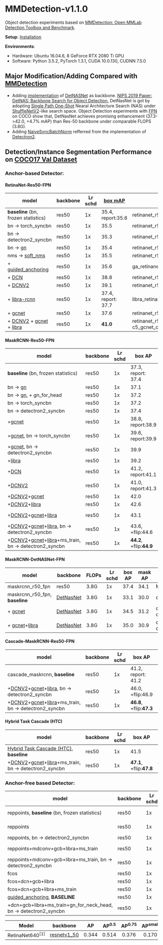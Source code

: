 # MMDetection-v1.1.0
Object detection experiments based on [MMDetection: Open MMLab Detection Toolbox and Benchmark](https://github.com/open-mmlab/mmdetection). 

**Setup**: <a href='https://github.com/v-qjqs/mmdetection-v1.1.0/blob/master/mmdetection/docs/INSTALL.md'>Installation</a><br>

**Environments**:
* Hardware: Ubuntu 16.04.6, 8 GeForce RTX 2080 Ti GPU
* Software: Python 3.5.2, PyTorch 1.3.1, CUDA 10.0.130, CUDNN 7.5.0


## Major Modification/Adding Compared with [MMDetection](https://github.com/open-mmlab/mmdetection)
* Adding [implementation](mmdetection/mmdet/models/backbones/DetNASNet/) of [DetNASNet](https://arxiv.org/pdf/1903.10979.pdf) as backbone. [NIPS 2019 Paper: DetNAS: Backbone Search for Object Detection.](https://arxiv.org/pdf/1903.10979.pdf) DetNasNet is got by adopting [Single Path One-Shot](https://arxiv.org/abs/1904.00420) Nearal Architecture Search (NAS) under [ShuffleNetV2](https://arxiv.org/abs/1807.11164)-like search space. Object Detection experiments with [FPN](https://arxiv.org/abs/1612.03144) on COCO show that, DetNasNet achieves promising enhancement (37.3->42.0, +4.7% mAP) than Res-50 backbone under comparable FLOPS (3.8G).
* Adding [NaiveSyncBatchNorm](mmdetection/mmdet/models/utils/norm.py#L57) refferred from the implementation of [Detectron2](https://github.com/facebookresearch/detectron2).


## Detection/Instance Segmentation Performance on [COCO17 Val Dataset](http://cocodataset.org/index.htm#download)
### Anchor-based Detector:
#### RetinaNet-Res50-FPN
model | backbone | Lr schd | [box mAP](http://cocodataset.org/index.htm#detection-eval) | config
------------- | ------------- | ------------- | ------------- | -------------
**baseline** (bn, frozen statistics) | res50 | 1x | 35.4, report:35.6  | retinanet_r50_fpn_1x
bn -> torch_syncbn | res50 | 1x | 35.5 | retinanet_r50_fpn_1x_torch_syncbn
bn -> detectron2_syncbn | res50 | 1x | 35.3 | retinanet_r50_fpn_1x_detectron2_syncbn
bn -> [gn](https://arxiv.org/abs/1803.08494) | res50 | 1x | 35.4 | retinanet_r50_fpn_1x_gn
nms -> [soft_nms](https://arxiv.org/abs/1704.04503)| res50 | 1x | 35.5  | retinanet_r50_fpn_1x_softnms
|+ [guided_anchoring](https://arxiv.org/abs/1901.03278)| res50 | 1x | 35.6  | ga_retinanet_r50_fpn_1x
|+ [DCN](https://arxiv.org/abs/1703.06211) | res50 | 1x | 38.8 | retinanet_r50_fpn_1x_dconv_c3-c5
|+ [DCNV2](https://arxiv.org/abs/1811.11168) | res50 | 1x | 39.1 | retinanet_r50_fpn_1x_mdconv_c3-c5_bn
|+ [libra-rcnn](https://arxiv.org/abs/1904.02701) | res50 | 1x | 37.4, report: 37.7 | libra_retinanet_r50_fpn_1x
|+ [gcnet](https://arxiv.org/abs/1904.11492) | res50 | 1x | 37.6 | retinanet_r50_fpn_1x (gcb: r4)
|+ [DCNV2](https://arxiv.org/abs/1811.11168) + [gcnet](https://arxiv.org/abs/1904.11492) + [libra](https://arxiv.org/abs/1904.02701)  | res50 | 1x | **41.0** | retinanet_r50_fpn_1x_mdconv_c3-c5_gcnet_c3-c5_libra (gcb: r4)

#### MaskRCNN-Res50-FPN
model | backbone | Lr schd | box AP | mask AP | config
------------- | ------------- | ------------- | ------------- | ------------- | -------------
**baseline** (bn, frozen statistics) | res50 | 1x | 37.3, report: 37.4 | 34.2, report: 34.3 | mask_rcnn_r50_fpn_1x
bn -> [gn](https://arxiv.org/abs/1803.08494) | res50 | 1x | 37.1 | 33.9 | MY/mask_rcnn_r50_fpn_1x_gn_notall 
bn -> [gn](https://arxiv.org/abs/1803.08494), + gn_for_head | res50 | 1x | 37.2 | 34.4 | MY/mask_rcnn_r50_fpn_1x_gn (all)
bn -> torch_syncbn | res50 | 1x | 37.2 | 33.9 | MY/mask_rcnn_r50_fpn_1x_syncbn
bn -> detectron2_syncbn | res50 | 1x | 37.4 | 34.1 | MY/mask_rcnn_r50_fpn_1x_detectron2_syncbn
+[gcnet](https://arxiv.org/abs/1904.11492) | res50 | 1x | 38.8, report:38.9 | 35.4, report:35.5 | gcnet/mask_rcnn_r4_gcb_c3-c5_r50_fpn_1x
+[gcnet](https://arxiv.org/abs/1904.11492), bn -> torch_syncbn | res50 | 1x | 39.6, report:39.9 | 36.0, report:36.2 | gcnet/mask_rcnn_r4_gcb_c3-c5_r50_fpn_syncbn_1x
+[gcnet](https://arxiv.org/abs/1904.11492), bn -> detectron2_syncbn | res50 | 1x | 39.9 | 36.1 | gcnet/mask_rcnn_r4_gcb_c3-c5_r50_fpn_detectron2_syncbn_1x
+[libra](https://arxiv.org/abs/1904.02701) | res50 | 1x | 39.2 | 35.3 | gcnet/retinanet_r50_fpn_1x_MY
+[DCN](https://arxiv.org/abs/1703.06211) | res50 | 1x | 41.2, report:41.1 | 37.3, report:37.2 | mask_rcnn_dconv_c3-c5_r50_fpn_1x
+[DCNV2](https://arxiv.org/abs/1811.11168) | res50 | 1x | 41.0, report:41.3 | 37.1, report:37.3 | mask_rcnn_mdconv_c3-c5_r50_fpn_1x
+[DCNV2](https://arxiv.org/abs/1811.11168)+[gcnet](https://arxiv.org/abs/1904.11492) | res50 | 1x | 42.0 | 37.9 | mask_rcnn_r50_fpn_1x_mdconv_gcb_c3-c5
+[DCNV2](https://arxiv.org/abs/1811.11168)+[libra](https://arxiv.org/abs/1904.02701)  | res50 | 1x | 42.6 | 37.9 | mask_rcnn_r50_fpn_1x_mdconv_c3-c5_libra
+[DCNV2](https://arxiv.org/abs/1811.11168)+[gcnet](https://arxiv.org/abs/1904.11492)+[libra](https://arxiv.org/abs/1904.02701)  | res50 | 1x | 43.1 | 38.2 | mask_rcnn_r50_fpn_1x_mdconv_gcb_c3-c5_libra
+[DCNV2](https://arxiv.org/abs/1811.11168)+[gcnet](https://arxiv.org/abs/1904.11492)+[libra](https://arxiv.org/abs/1904.02701), bn -> detectron2_syncbn | res50 | 1x | 43.6, +flip:44.6 | 38.6, +flip:39.2 | mask_rcnn_r50_fpn_1x_mdconv_gcb_c3-c5_libra_detectron2_syncbn
+[DCNV2](https://arxiv.org/abs/1811.11168)+[gcnet](https://arxiv.org/abs/1904.11492)+[libra](https://arxiv.org/abs/1904.02701)+ms_train, bn -> detectron2_syncbn | res50 | 1x | **44.2**, +flip:**44.9** | **38.9**, +flip:**39.4** | mask_rcnn_r50_fpn_1x_mdconv_gcb_c3-c5_libra_detectron2_syncbn_mt ?


#### MaskRCNN-DetNASNet-FPN
model | backbone | FLOPs  | Lr schd | box AP | mask AP | config
------------- | ------------- | ------------- | ------------- | ------------- | ------------- | -------------
maskrcnn_r50_fpn  | res50 | 3.8G| 1x | 37.4 | 34.1 | MY/mask_rcnn_r50_fpn_1x_detectron2_syncbn
maskrcnn_r50_fpn, **baseline** | [DetNasNet](https://arxiv.org/pdf/1903.10979.pdf) | 3.8G| 1x | 33.1 | 30.0 | detnasnet_detectron2_syncbn/mask_rcnn_fpn_1x
|+ [gcnet](https://arxiv.org/abs/1904.11492) | [DetNasNet](https://arxiv.org/pdf/1903.10979.pdf) | 3.8G| 1x | 34.5 | 31.2 | detnasnet_detectron2_syncbn/mask_rcnn_gcb_c4-c5_fpn_1x
|+ [gcnet](https://arxiv.org/abs/1904.11492)+[libra](https://arxiv.org/abs/1904.02701) | [DetNasNet](https://arxiv.org/pdf/1903.10979.pdf) | 3.8G| 1x | 35.0 | 30.9 | detnasnet_detectron2_syncbn/mask_rcnn_gcb_c4-c5_libra_fpn_1x

#### Cascade-MaskRCNN-Res50-FPN
model | backbone | Lr schd | box AP | mask AP | config
------------- | ------------- | ------------- | ------------- | ------------- | -------------
cascade_maskrcnn, **baseline** | res50 | 1x | 41.2, report: 41.2 | 35.7, report: 35.7| cascade_mask_rcnn_r50_fpn_1x
+[DCNV2](https://arxiv.org/abs/1811.11168)+[gcnet](https://arxiv.org/abs/1904.11492)+[libra](https://arxiv.org/abs/1904.02701), bn -> detectron2_syncbn | res50 | 1x | 46.0, +flip:46.9 | 39.4, +flip:39.9 | cascade_mask_rcnn_r50_mdconv_gcb_libra_detectron2_syncbn_fpn_1x_MY
+[DCNV2](https://arxiv.org/abs/1811.11168)+[gcnet](https://arxiv.org/abs/1904.11492)+[libra](https://arxiv.org/abs/1904.02701)+ms_train, bn -> detectron2_syncbn | res50 | 1x | **46.8**, +flip:**47.3** | **39.9**, +flip:**40.3** | cascade_mask_rcnn_r50_mdconv_gcb_libra_detectron2_syncbn_fpn_1x_mt_MY


#### Hybrid Task Cascade (HTC)
model | backbone | Lr schd | box AP | mask AP | config
------------- | ------------- | ------------- | ------------- | ------------- | -------------
[Hybrid Task Cascade (HTC)](https://arxiv.org/abs/1901.07518), **baseline** | res50 | 1x | 41.5 | 36.5 | htc/htc_without_semantic_r50_fpn_1x
+[DCNV2](https://arxiv.org/abs/1811.11168)+[gcnet](https://arxiv.org/abs/1904.11492)+[libra](https://arxiv.org/abs/1904.02701)+ms_train, bn -> detectron2_syncbn | res50 | 1x | **47.1**, +flip:**47.8** | **40.7**, +flip:**41.2** | htc/htc_without_semantic_r50_fpn_mdconv_gcb_libra_detectron2_syncbn_mt_1x_my


### Anchor-free based Detector:
model | backbone | Lr schd | box AP  | config
------------- | ------------- | ------------- | ------------- | -------------
reppoints, **baseline** (bn, frozen statistics) | res50 | 1x | 36.8, reported:36.8 | reppoints_moment_r50_no_gn_fpn_1x
reppoints | res50 | 1x | 37.9, report:38.2 | reppoints_moment_r50_fpn_1x (+gn_neck_head)
reppoints, bn -> detectron2_syncbn | res50 | 1x | ? | (+gn_neck_head)
reppoints+mdconv+gcb+libra+ms_train| res50 | 1x | 42.1, +flip: 42.4 | reppoints_moment_r50_dcn_gcb_libra_fpn_1x_mt_MY (+gn_neck_head) 
reppoints+mdconv+gcb+libra+ms_train, bn -> detectron2_syncbn | res50 | 1x | **43.1**, +flip:**43.4** | reppoints_moment_r50_dcn_gcb_libra_fpn_detectron2_syncbn_1x_mt_MY (+gn_neck_head) 
fcos | res50 | 1x | 35.6 | fcos_r50_fpn_gnhead_1x_my
fcos+dcn+gcb+libra | res50 | 1x | 39.5 | fcos_r50_fpn_mdconv_gcb_c3-c5_libra_gnhead_1x
fcos+dcn+gcb+libra+ms_train | res50 | 1x | 39.7(no flip) | fcos_r50_fpn_mdconv_gcb_c3-c5_libra_gnhead_1x_mt
[guided_anchoring](https://arxiv.org/abs/1901.03278), **BASELINE** | res50 | 1x | 35.6  | ga_retinanet_r50_fpn_1x_MY
+dcn+gcb+libra+ms_train+gn_for_neck_head, bn -> detectron2_syncbn | res50 | 1x | **41.7**  | ga_retinanet_r50_mdconv_gcb_libra_fpn_detectron2_syncbn_gnneckhead_1x_mt_MY


| Model | backbone | AP | AP<sup>0.5</sup> | AP<sup>0.75</sup>| AP<sup>small  </sup>| AP<sup>medium</sup>| AP<sup>large</sup>|
| ------ | :------: | :------: | :------: | :------: | :------: | :------: | :------: |
| RetinaNet640<sup>[1]</sup> | [resnetv1_50](https://arxiv.org/abs/1512.03385)| 0.344 | 0.514 | 0.376 | 0.170 | 0.375 | 0.522 |


